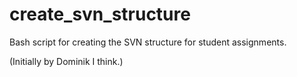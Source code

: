 # create_svn_structure
Bash script for creating the SVN structure for student assignments.

(Initially by Dominik I think.)

